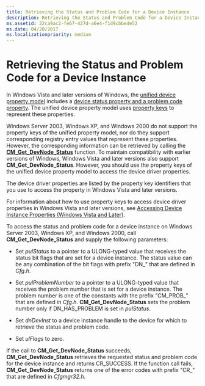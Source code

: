 ```yaml
---
title: Retrieving the Status and Problem Code for a Device Instance
description: Retrieving the Status and Problem Code for a Device Instance
ms.assetid: 22ca9ac2-fe67-427d-a6e4-f1d9cbbede52
ms.date: 04/20/2017
ms.localizationpriority: medium
---
```


# Retrieving the Status and Problem Code for a Device Instance


In Windows Vista and later versions of Windows, the [unified device property model](unified-device-property-model--windows-vista-and-later-.md) includes a [device status property and a problem code property](https://docs.microsoft.com/previous-versions/ff542254(v=vs.85)). The unified device property model uses [property keys](property-keys.md) to represent these properties.

Windows Server 2003, Windows XP, and Windows 2000 do not support the property keys of the unified property model, nor do they support corresponding registry entry values that represent these properties. However, the corresponding information can be retrieved by calling the [**CM_Get_DevNode_Status**](https://docs.microsoft.com/windows/desktop/api/cfgmgr32/nf-cfgmgr32-cm_get_devnode_status) function. To maintain compatibility with earlier versions of Windows, Windows Vista and later versions also support **CM_Get_DevNode_Status**. However, you should use the property keys of the unified device property model to access the device driver properties.

The device driver properties are listed by the property key identifiers that you use to access the property in Windows Vista and later versions.

For information about how to use property keys to access device driver properties in Windows Vista and later versions, see [Accessing Device Instance Properties (Windows Vista and Later)](accessing-device-instance-properties--windows-vista-and-later-.md).

To access the status and problem code for a device instance on Windows Server 2003, Windows XP, and Windows 2000, call **CM_Get_DevNode_Status** and supply the following parameters:

-   Set *pulStatus* to a pointer to a ULONG-typed value that receives the status bit flags that are set for a device instance. The status value can be any combination of the bit flags with prefix "DN_" that are defined in *Cfg.h*.

-   Set *pulProblemNumber* to a pointer to a ULONG-typed value that receives the problem number that is set for a device instance. The problem number is one of the constants with the prefix "CM_PROB_" that are defined in *Cfg.h*. **CM_Get_DevNode_Status** sets the problem number only if DN_HAS_PROBLEM is set in *pulStatus*.

-   Set *dnDevInst* to a device instance handle to the device for which to retrieve the status and problem code.

-   Set *ulFlags* to zero.

If the call to **CM_Get_DevNode_Status** succeeds, **CM_Get_DevNode_Status** retrieves the requested status and problem code for the device instance and returns CR_SUCCESS. If the function call fails, **CM_Get_DevNode_Status** returns one of the error codes with prefix "CR_" that are defined in *Cfgmgr32.h*.

 

 





